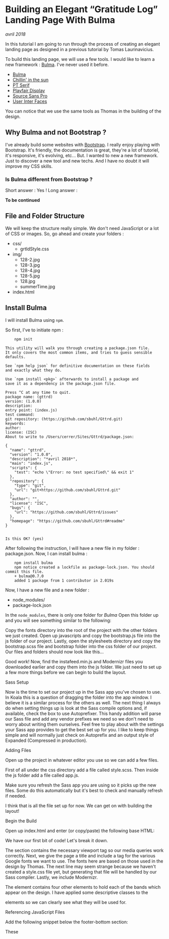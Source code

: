 # Building an Elegant “Gratitude Log” Landing Page With Bulma

*avril 2018*


In this tutorial I am going to run through the process of creating an elegant landing page as designed in a previous tutorial by Tomas Laurinavicius.

To build this landing page, we will use a few tools. I would like to learn a new framework : [Bulma](https://bulma.io). I've never used it before. 

* [Bulma](https://bulma.io)
* [Chillin' in the sun]()
* [PT Serif]()
* [Playfair Display]()
* [Source Sans Pro]()
* [User Inter Faces]()

You can notice that we use the same tools as Thomas in the building of the design.

## Why Bulma and not Bootstrap ?

I've already build some websites with [Bootstrap](http://getbootstrap.com). I really enjoy playing with Bootstrap. It's friendly, the documentation is great, they're a lot of tutoriel, it's responsive, it's evolving, etc... But. I wanted to new a new framework. Just to discover a new tool and new techs. And I have no doubt it will improve my CSS skills.

### Is Bulma different from Bootstrap ?

Short answer : Yes ! Long answer : 

__To be continued__

## File and Folder Structure

We will keep the structure really simple. We don't need JavaScript or a lot of CSS or images. So, go ahead and create your folders :

* css/ 
	- grtldStyle.css
* img/
	- 128-2.jpg
	- 128-3.jpg
	- 128-4.jpg
	- 128-5.jpg
	- 128.jpg
	- summerTime.jpg
* index.html

## Install Bulma

I will install Bulma using `npm`.

So first, I've to initiate npm : 
```
	npm init
```


```
This utility will walk you through creating a package.json file.
It only covers the most common items, and tries to guess sensible defaults.

See `npm help json` for definitive documentation on these fields
and exactly what they do.

Use `npm install <pkg>` afterwards to install a package and
save it as a dependency in the package.json file.

Press ^C at any time to quit.
package name: (gttrd)
version: (1.0.0)
description:
entry point: (index.js)
test command:
git repository: (https://github.com/sbuhl/Gttrd.git)
keywords:
author:
license: (ISC)
About to write to /Users/cerrer/Sites/Gttrd/package.json:

{
  "name": "gttrd",
  "version": "1.0.0",
  "description": "*avril 2018*",
  "main": "index.js",
  "scripts": {
    "test": "echo \"Error: no test specified\" && exit 1"
  },
  "repository": {
    "type": "git",
    "url": "git+https://github.com/sbuhl/Gttrd.git"
  },
  "author": "",
  "license": "ISC",
  "bugs": {
    "url": "https://github.com/sbuhl/Gttrd/issues"
  },
  "homepage": "https://github.com/sbuhl/Gttrd#readme"
}


Is this OK? (yes)
```

After following the instruction, I will have a new file in my folder : package.json.
Now, I can install bulma : 
```
	npm install bulma
	npm notice created a lockfile as package-lock.json. You should commit this file.
	+ bulma@0.7.0
	added 1 package from 1 contributor in 2.019s
```

Now, I have a new file and a new folder :
* node_modules/
* package-lock.json

In the `node_modules`, there is only one folder for *Bulma*
Open this folder up and you will see something similar to the following:


Copy the fonts directory into the root of the project with the other folders we just created. Open up javascripts and copy the bootstrap.js file into the js folder of our project. Lastly, open the stylesheets directory and copy the bootstrap.scss file and bootstrap folder into the css folder of our project. Our files and folders should now look like this...


Good work! Now, find the instafeed.min.js and Modernizr files you downloaded earlier and copy them into the js folder. We just need to set up a few more things before we can begin to build the layout.

Sass Setup

Now is the time to set our project up in the Sass app you've chosen to use. In Koala this is a question of dragging the folder into the app window. I believe it is a similar process for the others as well. The next thing I always do when setting things up is look at the Sass compile options and, if available, check the box to use Autoprefixer. This handy addition will parse our Sass file and add any vendor prefixes we need so we don't need to worry about writing them ourselves. Feel free to play about with the settings your Sass app provides to get the best set up for you. I like to keep things simple and will normally just check on Autoprefix and an output style of Expanded (Compressed in production).

Adding Files

Open up the project in whatever editor you use so we can add a few files.

First of all under the css directory add a file called style.scss. Then inside the js folder add a file called app.js.

Make sure you refresh the Sass app you are using so it picks up the new files. Some do this automatically but it's best to check and manually refresh if needed.

I think that is all the file set up for now. We can get on with building the layout!

Begin the Build

Open up index.html and enter (or copy/paste) the following base HTML:

We have our first bit of code! Let's break it down. 

The <head> section contains the necessary viewport tag so our media queries work correctly. Next, we give the page a title and include a <link> tag for the various Google fonts we want to use. The fonts here are based on those used in the design by Thomas. The next line may seem strange because we haven't created a style.css file yet, but generating that file will be handled by our Sass compiler. Lastly, we include Modernizr.

The <body> element contains four other elements to hold each of the bands which appear on the design. I have applied some descriptive classes to the <section> elements so we can clearly see what they will be used for.

Referencing JavaScript Files

Add the following snippet below the footer-bottom section:

These <script> tags point to our various JavaScript libraries including jQuery from Google's CDN which is required by Bootstrap.

Styles

We have our basic building blocks so let's continue by setting up our style.scss file a bit.

Here we are setting up some variables that we can use in our stylesheet later. First up are some font related variables. This is where we bring in the Google fonts we included earlier and give each one a fallback if for some reason the font doesn't load or work.

We then have some colour variables which have been picked from the design. This is one reason I love Sass so much as we can set up our colours here and forget about remembering or copying hex values all over the place.

Finally, for our custom variables, we have some simple margin and padding. I like to include these even I don't always use them. It's nice to have a base value to work with and gives us the ability to make uniform changes to elements that use the variables.

The next section is where we include Bootstrap, but before we do we should set the Bootstrap main font variable $font-family-sans-serif to equal our previously created $main-font variable. This means that when Bootstrap is compiled it will use our main font rather than its own.

The @import statement here doesn't include the .scss on the end of the file as this isn't needed when including other Sass files. Sass is clever enough to search for and find the right file. Save the file and, hopefully, your Sass app will realise you've saved a Sass file and compile style.css.

More Styles

Let's carry on adding some styles:

Here we use the universal selector * to set everything as position: relative so there are no surprises when using absolutely positioned elements. It's also handy to universally set the box-sizing property to border-box so that we can use percentage widths and not worry about any padding the element has influencing the layout.

We then set a default font colour and size for our body and give the <header> element some height.

That's it for our Sass file for now. Head back into the index.html file so we can start work on the header.

Fleshing Out the Header

The header for this design is uncomplicated in design, which makes building it easier. The markup we will work with is as follows:

This should go in between our <header> tags. You'll notice the image tag first referencing an image that doesn't exist. We will need to slice this image out of the PSD. I won't go into the details about how to do that in this tutorial but if you need help with the process check out this quick tip.

The rest of the header code comprises three div elements containing the name, the titles and social links. I have applied some classes to these elements which we will be using next in our Sass file.

Header Styles

Let's start by adding a few lines of code inside our header declaration.

This should be nested inside the header section of our Sass file right underneath the declarations for the header itself.

Fixed Image

You'll see here that we have set the position of the img tag to fixed. This means the image will stay in position when the user scrolls, thus creating a feeling of depth. The idea is that the content scrolls up over the image in the header. As we are adopting a mobile first methodology our base styles give the image a set width and position it in the centre by applying a negative left margin exactly half its width. This works because the transform point of the image in CSS is the top left corner, so when we give a left: 50% declaration it will place the left edge of the element in the centre of the screen. The little negative margin trick helps us properly centred elements with absolute or fixed positioning.

Media Query

We then have the first use of one of our screen size variables. We are saying here: on large window sizes make the image fill the browser width and position it back in the top left corner. Importantly, we must reset the margin so the image isn't pulled off to the left slightly.

Let's take a first look at our work in the browser!


Let's carry on...

Here we set up the name and titles elements' position and font styles. We need to use a media query on the titles element to push it up a little bit more on large screens. Let's perform a quick refresh in the browser.


That's looking better already! Let's tidy up those headings a little bit more.

The main thing to note here would be the style for the span element. We're using the span tag in our code to wrap a portion of the main heading. This allows us to target it in the CSS and, as we've done here, change its layout. On mobile we need it to be a block level element so it stacks underneath, but on larger screens it's fine for it to run alongside like normal text. This should be looking much better now...


Fancy Font

A quick style we should add in is for the name in the top left corner. Place the following code at the very end of the Sass file, outside of the header block.

We are applying our fancy font to any element with this class. This is so we can reuse this whenever we need to and it's not limited to any particular element.

Social Icons

We should turn attention to the social icons which, in this case, will involve making sprites for normal resolution displays and high resolution (Retina) displays.

Head on over to Iconfinder and grab each of the icons in the design. It's best to pick a bigger size than we will need so there are no issues scaling them. I always opt for the 256px size.

In your graphic editing software (such as Photoshop) create a new file that is 152px by 52px. Drag in each of the icons and scale each one down to 48px by 48px. The icons come black, but we need them to be white, so apply a filter to each one.

Now we need to position them. We'll have two pixels of space around each one, so move the first to the left edge and nudge it away by two pixels. Likewise nudge it away from the top edge by two pixels. Position the next icons two pixels from the top edge and two pixels away from each other. You should end up with this:


This will be our Retina version. Ignore the black background here, I added this in just so we could actually see the icons in the image.

Using Photoshop's Save for Web function (or equivalent in your application) save this image with the filename social-sprite@2x.png. Make sure you place it in the images folder of our project. Now we need to resize the sprite image to make the standard resolution size. We can do this in Photoshop directly in the Save for Web dialog box. The important thing is the image must be resized to 76px by 52px. Save this size as social-sprite.png and place it in the images folder as well.

With that, we have our sprites so let's write some code to use them! Place the following code back inside the header section right after the styles for the h1 and h2.

Wow, that looks complicated, though it isn't really, honest! To start with we position the wrapping .social element in the top right corner.

Next, we apply some styles to the <a> tags to set up the height and width of each one and to remove the text from view by using a large text-indent. We also set the base opacity to 0.8 which we change to 1.0 on hover. This gives a simple rollover effect.

The next section is for our sprites. We need to let devices with high DPI screens know where to find the higher resolution asset which the media query takes care of nicely. We have to sure to set the background-size property so the image scales down to the "correct" size. Now we need to set the background-position for each icon. Save, save, save and refresh!


As you can see our fancy-font style is working on the name and our social icons look lovely. Good job!

The next section is going to deal with the main content where we will use Instafeed.js to hook into Instagram's API and pull through some images for our page.

Instagram Feed

We'll begin by adding some markup to our index.html page, so open it up and copy/paste the following inside the <section class="instagram-wrap"> tag:

You will see here I have marked up each section we will need for the Instagram photos. The code for this won't actually be loaded from the HTML page but instead from the JavaScript we will write for Instafeed.js. Don't worry about this for now, we are just trying to get the styling right at this stage.

Bootstrap's Grid

One thing you may notice, if you've used Bootstrap before, is that we are using some Bootstrap classes for the first time. We make use of col-xs-xx, col-sm-xx, col-md-xx, col-lg-xx classes to adjust the elements at different screen sizes. The way the Bootstrap grid works, in a nutshell, is through containers, rows and columns. Every row must be inside a container and every column must be inside a row. There must also be a total of twelve columns in each row. This is where the classes like col-xs-12 come into it. At screen size xs this element should span twelve columns which, visually on screen, appears as one large column. 

Likewise, if we put col-xs-12 col-sm-6 col-md-3 as classes on an element it will instruct that element to have a full-width layout at xs screen size, two columns at sm screen size and four columns at md screen size. It is a bit confusing at first, but if you get your head around how the classes are named and what each one represents on screen it will become pretty intuitive to use in the end. 

you can learn more about Bootstrap in the free Tuts course Bootstrap 3 for Web Design
Learn more about Bootstrap in the free Tuts+ course Bootstrap 3 for Web Design.
Another point to mention is the use of test_img.jpg which doesn't exist yet. This is a placeholder image I created to use in the markup. Feel free to create your own or use the one in the provided source files, just make sure you put it in the images directory.

Instagram Styles

Now, we have the markup let's add some styles:

You'll need to place this code right after the whole header block in the main Sass file. It applies some background colour properties and font styles. Save the Sass file and take a look in the browser.


That small amount of code has made a substantial difference. We need to make it even better though, so back in the Sass file add the following code:

This needs to go right after the h3 declaration inside .instagram-content. Let's quickly run through this bit by bit. We give our .photo-box some bottom margin so each one is spaced nicely. We don't need to worry about left and right spacing as that is handled by Bootstrap. We then make sure any images in our .image-wrap are 100% wide so they scale with the browser. The .likes element has to be positioned absolutely in the bottom left corner of the image box and it has white text on semi-transparent black background. 

Lastly, the styles for .description. The final four properties allow the box to hide any overflowing text in a graceful way by providing an ellipsis at the end. The good thing about doing this in CSS is that when the boxes change size more or less content will be revealed, but the ellipsis will still do its job if needed. Browser support is also very complete.

Time again to save the file and refresh the browser:


This is looking lovely now! I think the next step should be replacing our HTML with the actual Instagram feed images with the help of Instafeed.js.

Using Instafeed.js

The way this plugin works makes it straightforward for anyone to add an Instagram feed to their website. However, you will need a Client ID from Instagram to use it. You can get one by signing up for an Instagram account and heading over to the developer section to set up your Client ID.

Once you have that all set up we need to add the following code to the app.js file:

Let me run down what's going on here:

Firstly, some jQuery. Start off with a document ready function (abbreviated version) so nothing runs until we're ready.

Secondly, declare a feed variable and set its value to a new instance of Instafeed.

Next supply Instafeed with some options to control what it returns:

clientId - The Client ID you obtained from Instagram.
target - The ID of the element on the page you wish to populate with images.
get - The mode Instafeed is running in. Using 'tagged' here so Instafeed knows we are searching by tagname.
tagName - The name of the tag to search by.
links - Whether to wrap the images in links back to Instagram
limit - Limit the amount of images returned. Useful for paging.
sortBy - How to sort the returned images. Set to most-recent for our project.
resolution - The size of the images returned.
template - The HTML to use when rendering the images on the page. We will use the markup we created earlier. Instafeed uses curly braces to denote where the various properties of the image will be inserted.
Lastly, run the feed!

If you save the file and refresh the browser you should see something similar to this:


If you have any problems make sure your Client ID is correct and the code is all OK. If you use what is provided in the source files everything should be fine. You should see eight images returned from Instagram with the Likes and descriptions showing.

Tidying Up

We now need to tidy up our HTML as we still have the initial template we coded earlier. Switch back to index.html and find the following code...

Either remove or comment this out. I've decided to comment it out so I can refer to it later if needed.

The Footer

Back in index.html add the following code inside the <footer> element.

As you can see, we are using more Bootstrap classes here. This time it tells this element to span the full twelve columns at all times.

Footer Styles

Let's also add the styles for this section.

Another complicated looking block of code! Again, it isn't too scary. It's really just setting some colours, font-sizes and spacing. We're making use of a few media queries to pull elements into different positions for different screen sizes. Notably, the .contact-now-btn which needs two levels of media query to adjust its size, ending up at its smallest on large screens. If you save the files and refresh the browser you should see something like this...


Let's finish this off with the last part that I like to call the .footer-bottom.

Footer Bottom

Add some text into that section in the HTML. Then open up the Sass file and add the following styles:

This can be placed underneath the footer styles. We're using letter-spacing to space the letters of the words out slightly. This section has quite a bit of spacing to the left and right that switches to top and bottom on larger screens. Save the file and refresh the browser.


We've finished! The layout is looking awesome on mobile and desktop and we've managed to get photos directly from Instagram using Instafeed. Well done!

Conclusion

What I like about this layout is that you could adapt it to any kind of portfolio content. We could have been more adventurous with Bootstrap and Sass but often you just don't need to if the basics work flawlessly. What we have here is a brilliant foundation to expand and adapt. 

I hope you followed the steps without any problems and have learnt something new along the way. Feel free to leave any thoughts, suggestions or improvements in the comments. For example, there's an odd issue with the way Safari renders the page if you scroll too fast - suggestions for why that happens are very welcome! Thanks for reading.